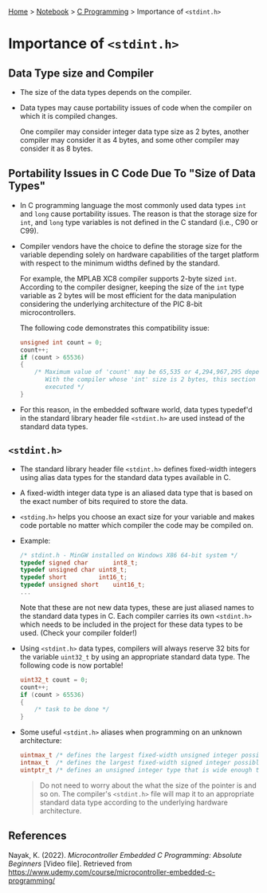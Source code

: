 <a href="../../">Home</a> > <a href="../notebook">Notebook</a> > <a href="./">C Programming</a> > Importance of `<stdint.h>`

# Importance of `<stdint.h>`



## Data Type size and Compiler

* The size of the data types depends on the compiler.

* Data types may cause portability issues of code when the compiler on which it is compiled changes.

  One compiler may consider integer data type size as 2 bytes, another compiler may consider it as 4 bytes, and some other compiler may consider it as 8 bytes.



## Portability Issues in C Code Due To "Size of Data Types"

* In C programming language the most commonly used data types `int` and `long` cause portability issues. The reason is that the storage size for `int`, and `long` type variables is not defined in the C standard (i.e., C90 or C99).

* Compiler vendors have the choice to define the storage size for the variable depending solely on hardware capabilities of the target platform with respect to the minimum widths defined by the standard.

  For example, the MPLAB XC8 compiler supports 2-byte sized `int`. According to the compiler designer, keeping the size of the `int` type variable as 2 bytes will be most efficient for the data manipulation considering the underlying architecture of the PIC 8-bit microcontrollers.

  The following code demonstrates this compatibility issue:

  ```c
  unsigned int count = 0;
  count++;
  if (count > 65536)
  {
      /* Maximum value of 'count' may be 65,535 or 4,294,967,295 depending on the size of 'int'. 
         With the compiler whose 'int' size is 2 bytes, this section of the code will never get 
         executed */
  }
  ```

* For this reason, in the embedded software world, data types typedef'd in the standard library header file `<stdint.h>` are used instead of the standard data types.



## `<stdint.h>`

* The standard library header file `<stdint.h>` defines fixed-width integers using alias data types for the standard data types available in C.

* A fixed-width integer data type is an aliased data type that is based on the exact number of bits required to store the data.

* `<stding.h>` helps you choose an exact size for your variable and makes code portable no matter which compiler the code may be compiled on.

* Example:

  ```c
  /* stdint.h - MinGW installed on Windows X86 64-bit system */
  typedef signed char		int8_t;
  typedef unsigned char	uint8_t;
  typedef short			int16_t;
  typedef unsigned short	uint16_t;
  ...
  ```

  Note that these are not new data types, these are just aliased names to the standard data types in C. Each compiler carries its own `<stdint.h>` which needs to be included in the project for these data types to be used. (Check your compiler folder!)

* Using `<stdint.h>` data types, compilers will always reserve 32 bits for the variable `uint32_t` by using an appropriate standard data type. The following code is now portable!

  ```c
  uint32_t count = 0;
  count++;
  if (count > 65536)
  {
      /* task to be done */
  }
  ```

* Some useful `<stdint.h>` aliases when programming on an unknown architecture:

  ```c
  uintmax_t	/* defines the largest fixed-width unsigned integer possible on the system */
  intmax_t	/* defines the largest fixed-width signed integer possible on the system */
  uintptr_t	/* defines an unsigned integer type that is wide enough to store the pointer value */
  ```

  > Do not need to worry about the what the size of the pointer is and so on. The compiler's `<stdint.h>` file will map it to an appropriate standard data type according to the underlying hardware architecture.





## References

Nayak, K. (2022). *Microcontroller Embedded C Programming: Absolute Beginners* [Video file]. Retrieved from  https://www.udemy.com/course/microcontroller-embedded-c-programming/

